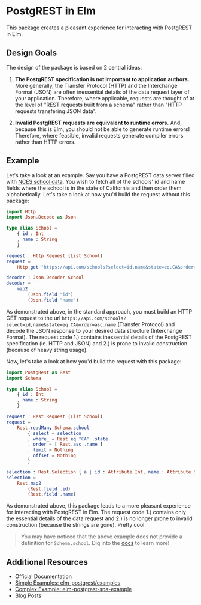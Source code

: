 # PostgREST in Elm

This package creates a pleasant experience for interacting with PostgREST in Elm.

## Design Goals

The design of the package is based on 2 central ideas:

1.  **The PostgREST specification is not important to application authors.** More generally, the Transfer Protocol (HTTP) and the Interchange Format (JSON) are often inessential details of the data request layer of your application. Therefore, where applicable, requests are thought of at the level of "REST requests built from a schema" rather than "HTTP requests transfering JSON data".

2.  **Invalid PostgREST requests are equivalent to runtime errors.** And, because this is Elm, you should not be able to generate runtime errors! Therefore, where feasible, invalid requests generate compiler errors rather than HTTP errors.


## Example

Let's take a look at an example. Say you have a PostgREST data server filled with [NCES school data](https://nces.ed.gov/). You wish to fetch all of the schools' id and name fields where the school is in the state of California and then order them alphabetically. Let's take a look at how you'd build the request without this package:

```elm
import Http
import Json.Decode as Json

type alias School =
    { id : Int
    , name : String
    }

request : Http.Request (List School)
request =
    Http.get "https://api.com/schools?select=id,name&state=eq.CA&order=asc.name" (Decode.list decoder)

decoder : Json.Decoder School
decoder =
    map2
        (Json.field "id")
        (Json.field "name")
```

As demonstrated above, in the standard approach, you must build an HTTP GET request to the url `https://api.com/schools?select=id,name&state=eq.CA&order=asc.name` (Transfer Protocol) and decode the JSON response to your desired data structure (Interchange Format). The request code 1.) contains inessential details of the PostgREST specification (ie. HTTP and JSON) and 2.) is prone to invalid construction (because of heavy string usage).

Now, let's take a look at how you'd build the request with this package:

```elm
import PostgRest as Rest
import Schema

type alias School =
    { id : Int
    , name : String
    }

request : Rest.Request (List School)
request =
    Rest.readMany Schema.school
        { select = selection
        , where_ = Rest.eq "CA" .state
        , order = [ Rest.asc .name ]
        , limit = Nothing
        , offset = Nothing
        }

selection : Rest.Selection { a | id : Attribute Int, name : Attribute String } School
selection =
    Rest.map2
        (Rest.field .id)
        (Rest.field .name)
```

As demonstrated above, this package leads to a more pleasant experience for interacting with PostgREST in Elm. The request code 1.) contains only the essential details of the data request and 2.) is no longer prone to invalid construction (because the strings are gone). Pretty cool.

> You may have noticed that the above example does not provide a definition for `Schema.school`. Dig into the [docs](http://package.elm-lang.org/packages/john-kelly/elm-postgrest/latest) to learn more!

## Additional Resources
- [Official Documentation](http://package.elm-lang.org/packages/john-kelly/elm-postgrest/latest)
- [Simple Examples: elm-postgrest/examples](https://github.com/john-kelly/elm-postgrest/tree/master/examples)
- [Complex Example: elm-postgrest-spa-example](https://github.com/john-kelly/elm-postgrest-spa-example)
- [Blog Posts](https://foldp.com)
